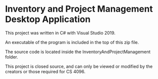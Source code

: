# Inventory and Project Management Desktop Application
This project was written in C# with Visual Studio 2019.

An executable of the program is included in the top of this zip file.

The source code is located inside the InventoryAndProjectManagement folder.

This project is closed source, and can only be viewed or modified by the creators or those required for CS 4096.
